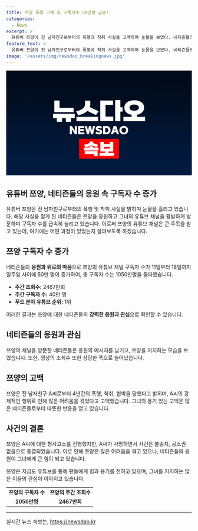 ```yaml
---
title: 쯔양 폭행 고백 후 구독자수 50만명 급증!
categories:
  - News
excerpt: >
  유튜버 쯔양이 전 남자친구로부터의 폭행과 착취 사실을 고백하며 눈물을 보였다. 네티즌들의 응원 속에 채널 구독자 수가 11일 만에 50만 명 증가하여 1050만 명을 기록했다. 댓글과 좋아요 뿐 아니라 영상 조회수도 급증하며 푸드 분야에서 1위를 차지했다. 쯔양에게는 합리적인 응원과 위로의 메시지가 쏟아졌으며, 그녀의 고백은 많은 사람들의 관심과 동의를 끈 것으로 보인다.
feature_text: >
  유튜버 쯔양이 전 남자친구로부터의 폭행과 착취 사실을 고백하며 눈물을 보였다. 네티즌들의 응원 속에 채널 구독자 수가 11일 만에 50만 명 증가하여 1050만 명을 기록했다. 댓글과 좋아요 뿐 아니라 영상 조회수도 급증하며 푸드 분야에서 1위를 차지했다. 쯔양에게는 합리적인 응원과 위로의 메시지가 쏟아졌으며, 그녀의 고백은 많은 사람들의 관심과 동의를 끈 것으로 보인다.
image: '/assets/img/newsdao_breakingnews.jpg'
---
```


<p><img src="/assets/img/newsdao_breakingnews.jpg" alt="bookingtag 속보" /></p>

<h2>유튜버 쯔양, 네티즌들의 응원 속 구독자 수 증가</h2>

<p data-ke-size="size16">유튜버 쯔양은 전 남자친구로부터의 폭행 및 착취 사실을 밝히며 눈물을 흘리고 있습니다. 해당 사실을 알게 된 네티즌들은 쯔양을 응원하고 그녀의 유튜브 채널을 활발하게 방문하며 구독자 수를 급속히 늘리고 있습니다. 이로써 쯔양의 유튜브 채널은 큰 주목을 받고 있는데, 여기에는 어떤 과정이 있었는지 살펴보도록 하겠습니다.</p>

<h2 data-ke-size="size26">쯔양 구독자 수 증가</h2>

<p data-ke-size="size16">네티즌들의 <b>응원과 위로의 마음</b>으로 쯔양의 유튜브 채널 구독자 수가 11일부터 18일까지 일주일 사이에 50만 명이 증가하여, 총 구독자 수는 1050만명을 돌파했습니다.</p>

<ul>
  <li><b>주간 조회수:</b> 2467만회</li>
  <li><b>주간 구독자 수:</b> 40만 명</li>
  <li><b>푸드 분야 유튜브 순위:</b> 1위</li>
</ul>

<p data-ke-size="size16">이러한 결과는 쯔양에 대한 네티즌들의 <b>강력한 응원과 관심</b>으로 확인할 수 있습니다.</p>

<h2 data-ke-size="size26">네티즌들의 응원과 관심</h2>

<p data-ke-size="size16">쯔양의 채널을 방문한 네티즌들은 응원의 메시지를 남기고, 쯔양을 지지하는 모습을 보였습니다. 또한, 영상의 조회수 또한 상당한 폭으로 늘어났습니다.</p>

<h2 data-ke-size="size26">쯔양의 고백</h2>

<p data-ke-size="size16">쯔양은 전 남자친구 A씨로부터 4년간의 폭행, 착취, 협박을 당했다고 밝히며, A씨의 강제적인 행위로 인해 많은 어려움을 겪었다고 고백했습니다. 그녀의 용기 있는 고백은 많은 네티즌들로부터 따뜻한 반응을 얻고 있습니다.</p>

<h2 data-ke-size="size26">사건의 결론</h2>

<p data-ke-size="size16">쯔양은 A씨에 대한 형사고소를 진행했지만, A씨가 사망하면서 사건은 불송치, 공소권 없음으로 종결되었습니다. 이로 인해 쯔양은 많은 어려움을 겪고 있으나, 네티즌들의 응원이 그녀에게 큰 힘이 되고 있습니다.</p>

<p data-ke-size="size16">쯔양은 지금도 유튜브를 통해 팬들에게 힘과 용기를 전하고 있으며, 그녀를 지지하는 많은 이들의 관심이 이어지고 있습니다.</p>

<table>
  <tr>
    <td style="text-align: center; height: 17px;"><b>쯔양의 구독자 수</b></td>
    <td style="text-align: center; height: 17px;"><b>쯔양의 주간 조회수</b></td>
  </tr>
  <tr>
    <td style="text-align: center; height: 17px;"><b>1050만명</b></td>
    <td style="text-align: center; height: 17px;"><b>2467만회</b></td>
  </tr>
</table>

<hr>
실시간 뉴스 속보는, <a href="https://newsdao.kr" rel="dofollow">https://newsdao.kr</a>


